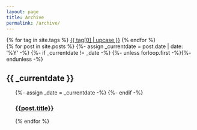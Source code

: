```yaml
---
layout: page
title: Archive
permalink: /archive/
---
```

<div class="container">
    <div class="row">
        <div class="col col-12">
            <div class="archive-tags">
                {% for tag in site.tags %}
                <a href="{{ site.baseurl }}/tag/{{ tag[0] }}" class="archive-tag">{{ tag[0] | upcase }}</a>
                {% endfor %}
            </div>
        </div>
    </div>
	<div class="row">
		<div class="col col-12">
            {% for post in site.posts %}
                {%- assign _currentdate = post.date | date: '%Y' -%}
                {%- if _currentdate != _date -%}
                    {%- unless forloop.first -%}</ul></section>{%- endunless -%}
                    <section class="archive-year"><h2>{{ _currentdate }}</h2><ul>
                    {%- assign _date = _currentdate -%}
                {%- endif -%}
                <h3>
                    <a href="{{ post.url | prepend: site.baseurl }}">{{post.title}}</a>
                </h3>
            {% endfor %}
        <!-- </div>
	</div>
</div> -->
